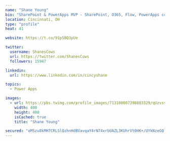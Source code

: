 ```yaml
---
name: "Shane Young"
bio: "SharePoint & PowerApps MVP - SharePoint, O365, Flow, PowerApps consulting? @PowerApps911 | Pure Snark? You found it."
location: Cincinnati, OH
type: "profile"
heat: 41

website: https://t.co/91p5BQ3pUe

twitter:
  username: ShanesCows
  url: https://twitter.com/ShanesCows
  followers: 15947

linkedin:
  url: https://www.linkedin.com/in/cincyshane

topics:
  - Power Apps

images:
  - url: https://pbs.twimg.com/profile_images/713100007398883329/qUzvsvQ3_400x400.jpg
    width: 400
    height: 400
    isCached: true
    title: "Shane Young"

secured: "oMSzu8kMH7CRLSlQzhnHdBVavqaY4rN74xrbUAZL3KUhrVt0HK+/UYkNzeGQlL0ZUlDcMBJTXy5klPmgT45gq1J4colrVyczoRqzOa7vRE7hCQo91payP4CId2h9XbtVpve7WzcpeoSI63MwV1popbOc/EN8jbVeMGdm3qLkzrNbGmOlsbYYUvDdXiA6QoXyL1yEu/961o96UV6tFZt1kxCSigtdQIwmuBb9LsZx9IkEnBJ1UyLNmP7t0n0ddOlTXietQP0pYtRcwsTRuBDkxwjl64ioPEzh7AcudW8GBjCs0pcgdXvLsJAgdGULglaqUuFZPXoH64k07UtWqlsqs1B/VjRUoG65ijS/NrRWEytxrds7AnF/fEkZ++A63Afh4tsaaDLgRjEytOSE08pgcZMKAHDcsEJAVNMigyY3IgA=;IwgB+raVQTmmxfYdnP2//w=="
---
```


